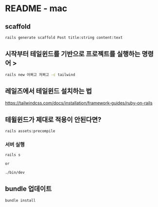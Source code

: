 # README - mac

## scaffold

```bash
rails generate scaffold Post title:string content:text
```

## 시작부터 테일윈드를 기반으로 프로젝트를 실행하는 명령어 >

```bash
rails new 어쩌고 저쩌고 -c tailwind
```

## 레일즈에서 테일윈드 설치하는 법

https://tailwindcss.com/docs/installation/framework-guides/ruby-on-rails

## 테윌윈드가 제대로 적용이 안된다면?

```bash
rails assets:precompile
```

### 서버 실행

```bash
rails s

or

./bin/dev
```

## bundle 업데이트

```bash
bundle install
```
